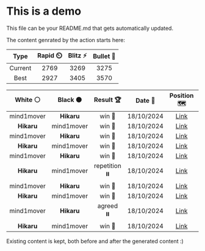 # This is a demo

This file can be your README.md that gets automatically updated.

The content genrated by the action starts here:

<!--START_SECTION:chessStats-->
<!-- Automatically generated with https://github.com/Balastrong/chess-stats-action -->

| Type | Rapid ⏲️ | Blitz ⚡ | Bullet 🔫 |
|:---:|:---:|:---:|:---:|
| Current | 2769 | 3269 | 3275 |
| Best | 2927 | 3405 | 3570 |

| White ⚪ | Black ⚫ | Result 🏆 | Date 📅 | Position 🗺️ | Type 🕕 |
|:---:|:---:|:---:|:---:|:---:|:---:|
| mind1mover | **Hikaru** | win 🥇 | 18/10/2024 | <a href="http://www.ee.unb.ca/cgi-bin/tervo/fen.pl?select=8/4kp2/3p1n2/2r1pP1p/4P1p1/2rR2P1/3K4/2R5 w - -">Link</a> | Blitz |
| **Hikaru** | mind1mover | win 🥇 | 18/10/2024 | <a href="http://www.ee.unb.ca/cgi-bin/tervo/fen.pl?select=rnbq1rk1/p3ppbp/1p3np1/8/2BN4/1P2PQ2/PB3PPP/RN3RK1 b - -">Link</a> | Blitz |
| mind1mover | **Hikaru** | win 🥇 | 18/10/2024 | <a href="http://www.ee.unb.ca/cgi-bin/tervo/fen.pl?select=4r3/8/6pk/7p/7P/2R2Pp1/4n1P1/2R1rBK1 w - -">Link</a> | Blitz |
| **Hikaru** | mind1mover | win 🥇 | 18/10/2024 | <a href="http://www.ee.unb.ca/cgi-bin/tervo/fen.pl?select=5k2/5p2/2Q4p/ppP2P2/6K1/1P6/P3n1P1/5r2 w - -">Link</a> | Blitz |
| mind1mover | **Hikaru** | win 🥇 | 18/10/2024 | <a href="http://www.ee.unb.ca/cgi-bin/tervo/fen.pl?select=4r2k/1p5p/p5p1/3B4/8/6nP/P1R1p1PK/8 w - -">Link</a> | Blitz |
| **Hikaru** | mind1mover | repetition ⏸️ | 18/10/2024 | <a href="http://www.ee.unb.ca/cgi-bin/tervo/fen.pl?select=6k1/6pp/1p6/p1b1p3/2PpP2B/1P1Pq2P/8/5Q1K w - -">Link</a> | Blitz |
| mind1mover | **Hikaru** | win 🥇 | 18/10/2024 | <a href="http://www.ee.unb.ca/cgi-bin/tervo/fen.pl?select=8/5k1p/Br2p2n/1P2PPq1/2Qp4/5P2/8/6K1 w - -">Link</a> | Blitz |
| **Hikaru** | mind1mover | win 🥇 | 18/10/2024 | <a href="http://www.ee.unb.ca/cgi-bin/tervo/fen.pl?select=2Q5/8/1R6/5B2/3n4/pP4k1/8/3K4 b - -">Link</a> | Blitz |
| mind1mover | **Hikaru** | agreed ⏸️ | 18/10/2024 | <a href="http://www.ee.unb.ca/cgi-bin/tervo/fen.pl?select=r2q1rk1/1N3pp1/p1pb1n1p/1p1p4/1PnP3B/P1N1P3/4BPPP/R2Q1RK1 b - -">Link</a> | Blitz |
| **Hikaru** | mind1mover | win 🥇 | 18/10/2024 | <a href="http://www.ee.unb.ca/cgi-bin/tervo/fen.pl?select=4B3/6k1/p1p2p2/5P2/PBK2b2/1P6/8/2n5 b - -">Link</a> | Blitz |

<!--END_SECTION:chessStats-->

Existing content is kept, both before and after the generated content :)
